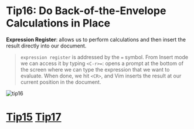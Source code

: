 # Tip16: Do Back-of-the-Envelope Calculations in Place

**Expression Register**: allows us to perform calculations and then insert the result directly into our document.
>`expression register` is addressed by the `=` symbol. From Insert mode we can access it by typing `<C-r>=`: opens a prompt at the bottom of the screen where we can type the expression that we want to evaluate. When done, we hit `<CR>`, and Vim inserts the result at our current position in the document.

![tip16](images/tip16.png)

# [Tip15](tip15.md) [Tip17](tip17.md)

